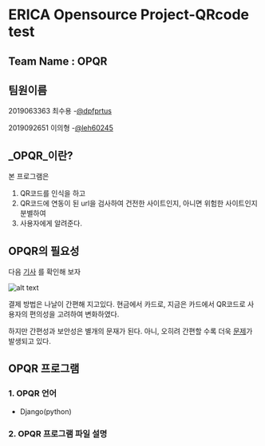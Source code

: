 # ERICA Opensource Project-QRcode test

## __Team Name : OPQR__ 

## 팀원이름
2019063363 최수용 
 -[@dpfprtus](https://github.com/dpfprtus)
 
2019092651 이의형
 -[@leh60245](https://github.com/leh60245)

## _OPQR_이란?
 본 프로그램은 
1. QR코드를 인식을 하고  
2. QR코드에 연동이 된 url을 검사하여 건전한 사이트인지,
아니면 위험한 사이트인지 분별하여 
3. 사용자에게 알려준다. 

## OPQR의 필요성
 다음 [기사][1] 를 확인해 보자

![alt text](https://www.boannews.com/media/upFiles2/2019/07/961295946_7635.jpg)

 결제 방법은 나날이 간편해 지고있다. 현금에서 카드로, 지금은 카드에서 QR코드로 
사용자의 편의성을 고려하여 변화하였다.

 하지만 간편성과 보안성은 별개의 문재가 된다. 아니, 오히려 간편할 수록 더욱 [문제][2]가
발생되고 있다. 

[1]: https://www.boannews.com/media/view.asp?idx=81734&kind=

[2]: http://www.fntoday.co.kr/news/articleView.html?idxno=196500

 
## OPQR 프로그램

### 1. OPQR 언어
* Django(python)

### 2. OPQR 프로그램 파일 설명
